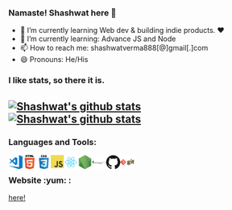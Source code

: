 ### Namaste! Shashwat here 🙏

- 🔭 I’m currently learning Web dev & building indie products. ♥️
- 🌱 I’m currently learning: Advance JS and Node
- 📫 How to reach me: shashwatverma888[@]gmail[.]com
- 😄 Pronouns: He/His

### I like stats, so there it is.
[![Shashwat's github stats](https://github-readme-stats.vercel.app/api?username=zippytyro&theme=midnight-purple&show_icons=true)](https://github.com/zippytyro?tab=repositories)
[![Shashwat's github stats](https://github-readme-stats.vercel.app/api/top-langs/?username=zippytyro&layout=compact)](https://github.com/zippytyro?tab=repositories)
------------------------------------------------

### Languages and Tools:

<img align="left" alt="Visual Studio Code" width="28px" src="https://raw.githubusercontent.com/github/explore/80688e429a7d4ef2fca1e82350fe8e3517d3494d/topics/visual-studio-code/visual-studio-code.png" />
<img align="left" alt="HTML5" width="28px" src="https://raw.githubusercontent.com/github/explore/80688e429a7d4ef2fca1e82350fe8e3517d3494d/topics/html/html.png" />
<img align="left" alt="CSS3" width="28px" src="https://raw.githubusercontent.com/github/explore/80688e429a7d4ef2fca1e82350fe8e3517d3494d/topics/css/css.png" />
<img align="left" alt="JavaScript" width="26px" src="https://raw.githubusercontent.com/github/explore/80688e429a7d4ef2fca1e82350fe8e3517d3494d/topics/javascript/javascript.png" />
<img align="left" alt="React" width="28px" src="https://raw.githubusercontent.com/github/explore/80688e429a7d4ef2fca1e82350fe8e3517d3494d/topics/react/react.png" />
<img align="left" alt="Node.js" width="28px" src="https://raw.githubusercontent.com/github/explore/80688e429a7d4ef2fca1e82350fe8e3517d3494d/topics/nodejs/nodejs.png" />
<img align="left" alt="MongoDB" width="28px" src="https://raw.githubusercontent.com/github/explore/80688e429a7d4ef2fca1e82350fe8e3517d3494d/topics/mongodb/mongodb.png" />
<img align="left" alt="GitHub" width="28px" src="https://raw.githubusercontent.com/github/explore/78df643247d429f6cc873026c0622819ad797942/topics/github/github.png" />
<img align="left" alt="Git" width="28px" src="https://raw.githubusercontent.com/github/explore/80688e429a7d4ef2fca1e82350fe8e3517d3494d/topics/git/git.png" />
<br>
<h3>Website :yum: :</h3>
<a href="https://zippytyro.github.io/">here!</a>
